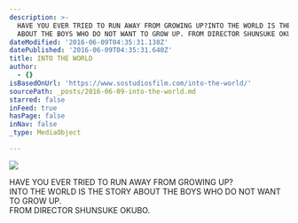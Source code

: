 ```yaml
---
description: >-
  HAVE YOU EVER TRIED TO RUN AWAY FROM GROWING UP?INTO THE WORLD IS THE STORY
  ABOUT THE BOYS WHO DO NOT WANT TO GROW UP. FROM DIRECTOR SHUNSUKE OKUBO.
dateModified: '2016-06-09T04:35:31.138Z'
datePublished: '2016-06-09T04:35:31.640Z'
title: INTO THE WORLD
author:
  - {}
isBasedOnUrl: 'https://www.sostudiosfilm.com/into-the-world/'
sourcePath: _posts/2016-06-09-into-the-world.md
starred: false
inFeed: true
hasPage: false
inNav: false
_type: MediaObject

---
```

![](https://the-grid-user-content.s3-us-west-2.amazonaws.com/59dc6193-8781-4996-ba28-147b0ad620d1.jpg)

HAVE YOU EVER TRIED TO RUN AWAY FROM GROWING UP?  
INTO THE WORLD IS THE STORY ABOUT THE BOYS WHO DO NOT WANT TO GROW UP.   
FROM DIRECTOR SHUNSUKE OKUBO.